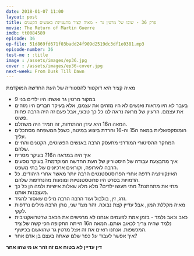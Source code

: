 ```yaml
---
date: 2018-01-07 11:00
layout: post
title: פרק 36 - שובו של מרטין גר - מאיה קציר מתעניינת באנשים הקטנים
movie: The Return of Martin Guerre
imdb: tt0084589
episode: 36
ep-file: 51d869fd671f03badd24f909d2519dc3df1e0381.mp3
episode-number: 36
test-me : :title
image : /assets/images/ep36.jpg
cover : /assets/images/ep36-cover.jpg
next-week: From Dusk Till Dawn
---
```

מאיה קציר היא דוקטור להסטוריה של העת החדשה המוקדמת

* במקור מרטין גר ואשתו היו ילדים בני 9
* בעבר לא היו מראות ואנשים לא היו מזהים את עצמם, אלא בעיקר חברים היו מזהים את עצמם. הרעיון של מראה נראה לנו כל כך טבעי, אבל פעם זה היה הרבה פחות פשוט.
* המאה ה16 היא עידן ההתחזות, זה תמיד היה משתלם.
* הומוסקסואליות במאה ה15 וה-16 וחרדת ביצוע במיטה, כשכל המשפחה מסתכלים עליך.
* המחקר ההסיטורי המודרני מתעסק הרבה באנשים הפשוטים, הקטנים והחיים שלהם.
* איך היה במראה ה16? בעיקר מסריח
* איך מתבצעת עבודה של היסטוריון של העת החדשה המוקדמת? בעיקר נוסעים הרבה לאירופה, וקוראים ארכיונים של בתי משפט.
* האינקוויזציה רדפה אחרי הפרוסטסטנטים הרבה יותר מאשר אחרי היהודים. כל הדמויות בסרט היו פרוטסטנטיות ומונעות מהנרדפות שלהם.
* מתי את מתחתנת? מתי תעשו ילדים? מלא מלא שאלות אישיות ולמה הן כל כך מעצבנות אותנו.
* זרג, זין, בולבול ועוד הרבה הרבה מילים שאסור להגיד.
* מאיה מקללת המון, אבל עדיין קצת נבוכה. זהר מצד שני, נותן הרבה מילים נרדפות לקקי.
* כאב וכאב נלמד - בזמן אמת לפעמים אנחנו לא מרגישים את הכאב שרטרואקטיבית נלמד שהיה צריך לכאוב אותם.
המאה ה16 הייתה התקופה הכי קשה של ציד המכשפות. אנחנו רואים את זה אצל מרטין גר שהואשם בכישוף.
* איך אפשר לעבוד על כפר שלם שאתה בעצם בן אדם אחר?

**דין עדיין לא בטוח אם זה זהר או מישהו אחר**